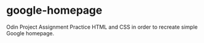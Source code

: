 # google-homepage
Odin Project Assignment
Practice HTML and CSS in order to recreate simple Google homepage.
